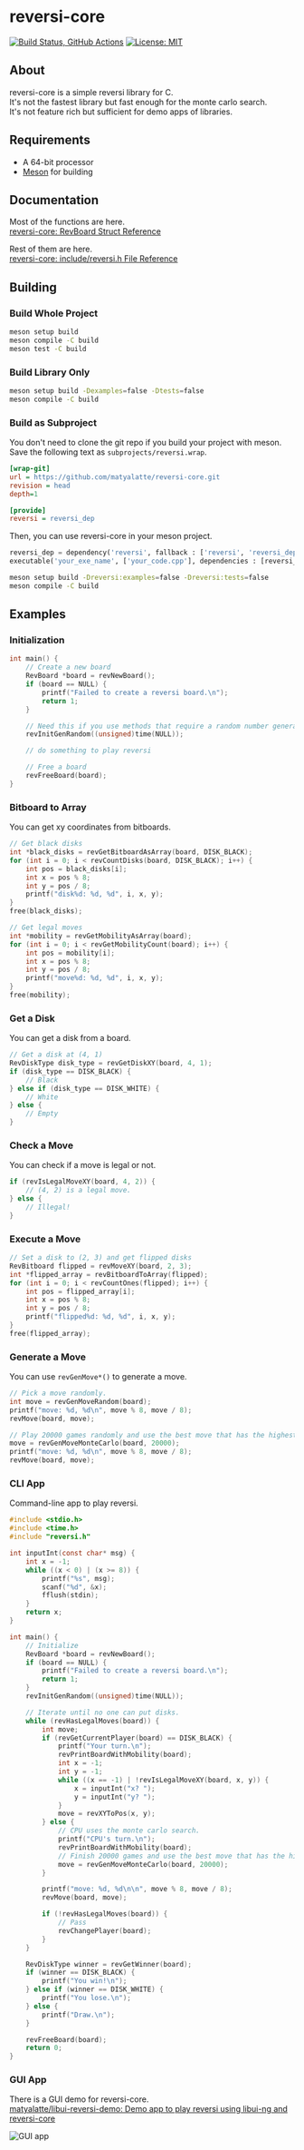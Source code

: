# reversi-core

[![Build Status, GitHub Actions](https://github.com/matyalatte/reversi-core/actions/workflows/ci.yml/badge.svg)](https://github.com/matyalatte/reversi-core/actions/workflows/ci.yml)
[![License: MIT](https://img.shields.io/badge/License-MIT-yellow.svg)](https://opensource.org/licenses/MIT)

## About

reversi-core is a simple reversi library for C.  
It's not the fastest library but fast enough for the monte carlo search.  
It's not feature rich but sufficient for demo apps of libraries.  

## Requirements

- A 64-bit processor
- [Meson](https://mesonbuild.com/) for building

## Documentation

Most of the functions are here.  
[reversi-core: RevBoard Struct Reference](https://matyalatte.github.io/reversi-core/struct_rev_board.html)  
  
Rest of them are here.  
[reversi-core: include/reversi.h File Reference](https://matyalatte.github.io/reversi-core/reversi_8h.html)

## Building

### Build Whole Project

```bash
meson setup build
meson compile -C build
meson test -C build
```

### Build Library Only

```bash
meson setup build -Dexamples=false -Dtests=false
meson compile -C build
```

### Build as Subproject

You don't need to clone the git repo if you build your project with meson.  
Save the following text as `subprojects/reversi.wrap`.  

```ini
[wrap-git]
url = https://github.com/matyalatte/reversi-core.git
revision = head
depth=1

[provide]
reversi = reversi_dep
```

Then, you can use reversi-core in your meson project.

```python
reversi_dep = dependency('reversi', fallback : ['reversi', 'reversi_dep'])
executable('your_exe_name', ['your_code.cpp'], dependencies : [reversi_dep])
```

```bash
meson setup build -Dreversi:examples=false -Dreversi:tests=false
meson compile -C build
```

## Examples

### Initialization

```c
int main() {
    // Create a new board
    RevBoard *board = revNewBoard();
    if (board == NULL) {
        printf("Failed to create a reversi board.\n");
        return 1;
    }

    // Need this if you use methods that require a random number generator.
    revInitGenRandom((unsigned)time(NULL));

    // do something to play reversi

    // Free a board
    revFreeBoard(board);
}
```

### Bitboard to Array

You can get xy coordinates from bitboards.

```c
// Get black disks
int *black_disks = revGetBitboardAsArray(board, DISK_BLACK);
for (int i = 0; i < revCountDisks(board, DISK_BLACK); i++) {
    int pos = black_disks[i];
    int x = pos % 8;
    int y = pos / 8;
    printf("disk%d: %d, %d", i, x, y);
}
free(black_disks);

// Get legal moves
int *mobility = revGetMobilityAsArray(board);
for (int i = 0; i < revGetMobilityCount(board); i++) {
    int pos = mobility[i];
    int x = pos % 8;
    int y = pos / 8;
    printf("move%d: %d, %d", i, x, y);
}
free(mobility);
```

### Get a Disk

You can get a disk from a board.

```c
// Get a disk at (4, 1)
RevDiskType disk_type = revGetDiskXY(board, 4, 1);
if (disk_type == DISK_BLACK) {
    // Black
} else if (disk_type == DISK_WHITE) {
    // White
} else {
    // Empty
}
```

### Check a Move

You can check if a move is legal or not.

```c
if (revIsLegalMoveXY(board, 4, 2)) {
    // (4, 2) is a legal move.
} else {
    // Illegal!
}
```

### Execute a Move

```c
// Set a disk to (2, 3) and get flipped disks
RevBitboard flipped = revMoveXY(board, 2, 3);
int *flipped_array = revBitboardToArray(flipped);
for (int i = 0; i < revCountOnes(flipped); i++) {
    int pos = flipped_array[i];
    int x = pos % 8;
    int y = pos / 8;
    printf("flipped%d: %d, %d", i, x, y);
}
free(flipped_array);
```

### Generate a Move

You can use `revGenMove*()` to generate a move.  

```c
// Pick a move randomly.
int move = revGenMoveRandom(board);
printf("move: %d, %d\n", move % 8, move / 8);
revMove(board, move);

// Play 20000 games randomly and use the best move that has the highest win rate.
move = revGenMoveMonteCarlo(board, 20000);
printf("move: %d, %d\n", move % 8, move / 8);
revMove(board, move);
```

### CLI App

Command-line app to play reversi.

```c
#include <stdio.h>
#include <time.h>
#include "reversi.h"

int inputInt(const char* msg) {
    int x = -1;
    while ((x < 0) | (x >= 8)) {
        printf("%s", msg);
        scanf("%d", &x);
        fflush(stdin);
    }
    return x;
}

int main() {
    // Initialize
    RevBoard *board = revNewBoard();
    if (board == NULL) {
        printf("Failed to create a reversi board.\n");
        return 1;
    }
    revInitGenRandom((unsigned)time(NULL));

    // Iterate until no one can put disks.
    while (revHasLegalMoves(board)) {
        int move;
        if (revGetCurrentPlayer(board) == DISK_BLACK) {
            printf("Your turn.\n");
            revPrintBoardWithMobility(board);
            int x = -1;
            int y = -1;
            while ((x == -1) | !revIsLegalMoveXY(board, x, y)) {
                x = inputInt("x? ");
                y = inputInt("y? ");
            }
            move = revXYToPos(x, y);
        } else {
            // CPU uses the monte carlo search.
            printf("CPU's turn.\n");
            revPrintBoardWithMobility(board);
            // Finish 20000 games and use the best move that has the highest win rate.
            move = revGenMoveMonteCarlo(board, 20000);
        }

        printf("move: %d, %d\n\n", move % 8, move / 8);
        revMove(board, move);

        if (!revHasLegalMoves(board)) {
            // Pass
            revChangePlayer(board);
        }
    }

    RevDiskType winner = revGetWinner(board);
    if (winner == DISK_BLACK) {
        printf("You win!\n");
    } else if (winner == DISK_WHITE) {
        printf("You lose.\n");
    } else {
        printf("Draw.\n");
    }

    revFreeBoard(board);
    return 0;
}
```

### GUI App

There is a GUI demo for reversi-core.  
[matyalatte/libui-reversi-demo: Demo app to play reversi using libui-ng and reversi-core](https://github.com/matyalatte/libui-reversi-demo)  

![GUI app](https://github.com/matyalatte/reversi-core/assets/69258547/6e7ce0f6-d1b2-4161-921c-ad2e6f62b103)
